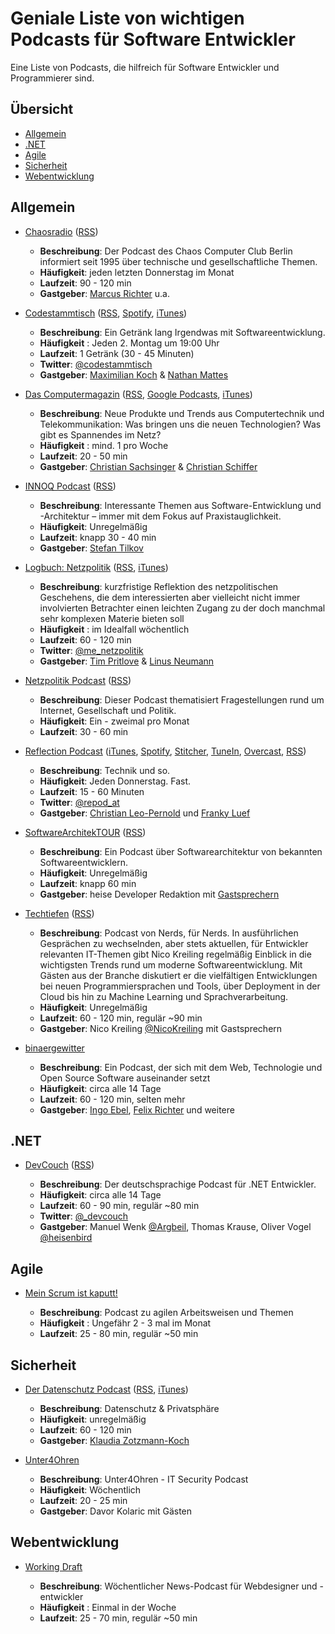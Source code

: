 # Geniale Liste von wichtigen Podcasts für Software Entwickler

Eine Liste von Podcasts, die hilfreich für Software Entwickler und Programmierer sind.

## Übersicht

* [Allgemein](#allgemein)
* [.NET](#net)
* [Agile](#agile)
* [Sicherheit](#sicherheit)
* [Webentwicklung](#webentwicklung)

## Allgemein

* [Chaosradio](https://chaosradio.de/) ([RSS](https://chaosradio.de/feed/m4a))

  * **Beschreibung**: Der Podcast des Chaos Computer Club Berlin informiert seit 1995 über technische und gesellschaftliche Themen.
  * **Häufigkeit**: jeden letzten Donnerstag im Monat
  * **Laufzeit**: 90 - 120 min
  * **Gastgeber**: [Marcus Richter](https://twitter.com/monoxyd) u.a.

* [Codestammtisch](https://codestammtis.ch) ([RSS](https://codestammtis.ch/feed/mp3/), [Spotify](https://open.spotify.com/show/1q3dDiYvXHcMaDFopGt3Mh), [iTunes](https://itunes.apple.com/ch/podcast/codestammtisch/id1410854302?l=en&mt=2))

  * **Beschreibung**: Ein Getränk lang Irgendwas mit Softwareentwicklung.
  * **Häufigkeit** : Jeden 2. Montag um 19:00 Uhr
  * **Laufzeit**: 1 Getränk (30 - 45 Minuten)
  * **Twitter**: [@codestammtisch](https://twitter.com/codestammtisch)
  * **Gastgeber**: [Maximilian Koch](https://twitter.com/tschaka1904) & [Nathan Mattes](https://twitter.com/zeitschlag)

* [Das Computermagazin](https://www.br.de/mediathek/podcast/das-computermagazin/alle/576) ([RSS](https://feeds.br.de/das-computermagazin/feed.xml), [Google Podcasts](https://podcasts.google.com/?feed=aHR0cHM6Ly9mZWVkcy5ici5kZS9kYXMtY29tcHV0ZXJtYWdhemluL2ZlZWQueG1s), [iTunes](https://podcasts.apple.com/de/podcast/id163297644))

  * **Beschreibung**: Neue Produkte und Trends aus Computertechnik und Telekommunikation: Was bringen uns die neuen Technologien? Was gibt es Spannendes im Netz?
  * **Häufigkeit** : mind. 1 pro Woche
  * **Laufzeit**: 20 - 50 min
  * **Gastgeber**: [Christian Sachsinger](https://twitter.com/sachsinger?lang=en) & [Christian Schiffer](https://twitter.com/wurzelbier?lang=en)

* [INNOQ Podcast](https://www.innoq.com/de/podcast/) ([RSS](https://innoq.podigee.io/feed/aac))
  
  * **Beschreibung**: Interessante Themen aus Software-Entwicklung und -Architektur – immer mit dem Fokus auf Praxistauglichkeit.
  * **Häufigkeit**: Unregelmäßig
  * **Laufzeit**: knapp 30 - 40 min
  * **Gastgeber**: [Stefan Tilkov](https://twitter.com/stilkov)

* [Logbuch: Netzpolitik](https://logbuch-netzpolitik.de/) ([RSS](https://logbuch-netzpolitik.de/feed/m4a), [iTunes](https://itunes.apple.com/de/podcast/logbuch-netzpolitik/id476856034))
  * **Beschreibung**: kurzfristige Reflektion des netzpolitischen Geschehens, die dem interessierten aber vielleicht nicht immer involvierten Betrachter einen leichten Zugang zu der doch manchmal sehr komplexen Materie bieten soll
  * **Häufigkeit** : im Idealfall wöchentlich
  * **Laufzeit**: 60 - 120 min
  * **Twitter**: [@me_netzpolitik](https://twitter.com/me_netzpolitik)
  * **Gastgeber**: [Tim Pritlove](https://twitter.com/timpritlove) & [Linus Neumann](https://twitter.com/Linuzifer)

* [Netzpolitik Podcast](https://netzpolitik.org/podcast/) ([RSS](https://netzpolitik.org/category/netzpolitik-podcast/feed/))
  
  * **Beschreibung**: Dieser Podcast thematisiert Fragestellungen rund um Internet, Gesellschaft und Politik.
  * **Häufigkeit**: Ein - zweimal pro Monat
  * **Laufzeit**: 30 - 60 min

* [Reflection Podcast](https://repod.at) ([iTunes](https://itunes.apple.com/at/podcast/reflection-podcast-der-podcast-mit-franky-und-christian/id1436854408?mt=2), [Spotify](https://open.spotify.com/show/3hgik8ffwDNNbyt6JO6JCa), [Stitcher](https://www.stitcher.com/podcast/reflection-podcast-der-podcast-mit-franky-und-christian-auf?refid=stpr), [TuneIn](http://tun.in/pjavp), [Overcast](https://overcast.fm/itunes1436854408/reflection-podcast-der-podcast-mit-franky-und-christian-auf-gschert), [RSS](https://repod.at/feed))

  * **Beschreibung**: Technik und so.
  * **Häufigkeit**: Jeden Donnerstag. Fast.
  * **Laufzeit**: 15 - 60 Minuten
  * **Twitter**: [@repod_at](https://twitter.com/repod_at)
  * **Gastgeber**: [Christian Leo-Pernold](https://twitter.com/mazedlx) und [Franky Luef](https://twitter.com/federic0green)
  
* [SoftwareArchitekTOUR](https://www.heise.de/developer/SoftwareArchitekTOUR-4076349.html) ([RSS](https://www.heise.de/developer/rss/podcast-softwarearchitektour.rss))
  
  * **Beschreibung**: Ein Podcast über Softwarearchitektur von bekannten Softwareentwicklern.
  * **Häufigkeit**: Unregelmäßig
  * **Laufzeit**: knapp 60 min
  * **Gastgeber**: heise Developer Redaktion mit [Gastsprechern](https://www.heise.de/developer/SoftwareArchitekTOUR-4076983.html)

* [Techtiefen](https://techtiefen.de/) ([RSS](https://techtiefen.de/index.php/feed/mp3/))
  
  * **Beschreibung**: Podcast von Nerds, für Nerds. In ausführlichen Gesprächen zu wechselnden, aber stets aktuellen, für Entwickler relevanten IT-Themen gibt Nico Kreiling regelmäßig Einblick in die wichtigsten Trends rund um moderne Softwareentwicklung. Mit Gästen aus der Branche diskutiert er die vielfältigen Entwicklungen bei neuen Programmiersprachen und Tools, über Deployment in der Cloud bis hin zu Machine Learning und Sprachverarbeitung.
  * **Häufigkeit**: Unregelmäßig
  * **Laufzeit**: 60 - 120 min, regulär ~90 min
  * **Gastgeber**: Nico Kreiling [@NicoKreiling](https://twitter.com/nicokreiling) mit Gastsprechern

* [binaergewitter](http://blog.binaergewitter.de/)
  * **Beschreibung**: Ein Podcast, der sich mit dem Web, Technologie und Open Source Software auseinander setzt
  * **Häufigkeit**: circa alle 14 Tage
  * **Laufzeit**: 60 - 120 min, selten mehr
  * **Gastgeber**: [Ingo Ebel](https://twitter.com/ingoebel), [Felix Richter](https://twitter.com/makefoo) und weitere

## .NET

* [DevCouch](https://devcouch.de/) ([RSS](https://devcouch.de/podcast/feed/))

  * **Beschreibung**: Der deutschsprachige Podcast für .NET Entwickler.
  * **Häufigkeit**: circa alle 14 Tage
  * **Laufzeit**: 60 - 90 min, regulär ~80 min
  * **Twitter**: [@_devcouch](https://twitter.com/_devcouch)
  * **Gastgeber**: Manuel Wenk [@Argbeil](https://twitter.com/Argbeil), Thomas Krause, Oliver Vogel [@heisenbird](https://twitter.com/heisenbird)
  
## Agile

* [Mein Scrum ist kaputt!](https://meinscrumistkaputt.de/)

  * **Beschreibung**: Podcast zu agilen Arbeitsweisen und Themen 
  * **Häufigkeit** : Ungefähr 2 - 3 mal im Monat
  * **Laufzeit**: 25 - 80 min, regulär ~50 min
  
## Sicherheit

* [Der Datenschutz Podcast](https://www.datenschutz-podcast.net/) ([RSS](https://www.datenschutz-podcast.net/feed/mp3/), [iTunes](https://itunes.apple.com/de/podcast/id1398228289))
  * **Beschreibung**: Datenschutz & Privatsphäre
  * **Häufigkeit**: unregelmäßig
  * **Laufzeit**: 60 - 120 min
  * **Gastgeber**: [Klaudia Zotzmann-Koch](https://twitter.com/kzotzmann)

* [Unter4Ohren](https://www.all-about-security.de/unter4ohren/)
  * **Beschreibung**: Unter4Ohren - IT Security Podcast 
  * **Häufigkeit**: Wöchentlich
  * **Laufzeit**: 20 - 25 min
  * **Gastgeber**: Davor Kolaric mit Gästen

## Webentwicklung

* [Working Draft](https://workingdraft.de/)

  * **Beschreibung**: Wöchentlicher News-Podcast für Webdesigner und -entwickler
  * **Häufigkeit** : Einmal in der Woche
  * **Laufzeit**: 25 - 70 min, regulär ~50 min
